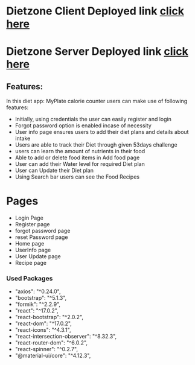 # Dietzone Client Deployed link [click here](https://mythu-diet-app.netlify.app/)

# Dietzone Server Deployed link [click here](https://mythu-diet-app.onrender.com)

## Features:

In this diet app: MyPlate calorie counter users can make use of following features:

- Initially, using credentials the user can easily register and login
- Forgot password option is enabled incase of necessity
- User info page ensures users to add their diet plans and details about intake
- Users are able to track their Diet through given 53days challenge
- users can learn the amount of nutrients in their food
- Able to add or delete food items in Add food page
- User can add their Water level for required Diet plan
- User can Update their Diet plan
- Using Search bar users can see the Food Recipes

# Pages

- Login Page
- Register page
- forgot password page
- reset Password page
- Home page
- UserInfo page
- User Update page
- Recipe page

### Used Packages

- "axios": "^0.24.0",
- "bootstrap": "^5.1.3",
- "formik": "^2.2.9",
- "react": "^17.0.2",
- "react-bootstrap": "^2.0.2",
- "react-dom": "^17.0.2",
- "react-icons": "^4.3.1",
- "react-intersection-observer": "^8.32.3",
- "react-router-dom": "^6.0.2",
- "react-spinner": "^0.2.7",
- "@material-ui/core": "^4.12.3",
